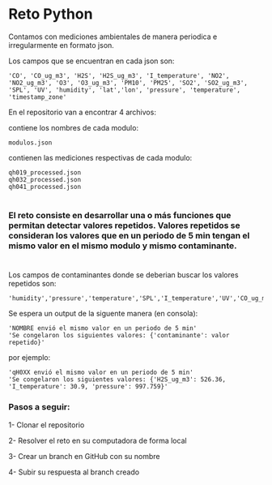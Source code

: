 # Reto Python
Contamos con mediciones ambientales de manera periodica e irregularmente en formato json.

Los campos que se encuentran en cada json son:
```
'CO', 'CO_ug_m3', 'H2S', 'H2S_ug_m3', 'I_temperature', 'NO2', 'NO2_ug_m3', 'O3', 'O3_ug_m3', 'PM10', 'PM25', 'SO2', 'SO2_ug_m3', 'SPL', 'UV', 'humidity', 'lat','lon', 'pressure', 'temperature', 'timestamp_zone'
```
En el repositorio van a encontrar 4 archivos:

contiene los nombres de cada modulo:
```
modulos.json
```
contienen las mediciones respectivas de cada modulo:
```
qh019_processed.json
qh032_processed.json
qh041_processed.json
```

#

### El reto consiste en desarrollar una o más funciones que permitan detectar valores repetidos. Valores repetidos se consideran los valores que en un periodo de 5 min tengan el mismo valor en el mismo modulo y mismo contaminante.
#

Los campos de contaminantes donde se deberian buscar los valores repetidos son:
```
'humidity','pressure','temperature','SPL','I_temperature','UV','CO_ug_m3','H2S_ug_m3','NO2_ug_m3','O3_ug_m3','PM1','PM10','PM25','SO2_ug_m3'
```
Se espera un output de la siguente manera (en consola):
```
'NOMBRE envió el mismo valor en un periodo de 5 min'
'Se congelaron los siguientes valores: {'contaminante': valor repetido}'
```
por ejemplo:
```
'qH0XX envió el mismo valor en un periodo de 5 min'
'Se congelaron los siguientes valores: {'H2S_ug_m3': 526.36, 'I_temperature': 30.9, 'pressure': 997.759}'
```
### Pasos a seguir:

1- Clonar el repositorio

2- Resolver el reto en su computadora de forma local

3- Crear un branch en GitHub con su nombre

4- Subir su respuesta al branch creado
